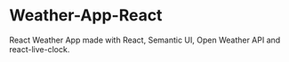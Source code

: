 # Weather-App-React

React Weather App made with React, Semantic UI, Open Weather API and react-live-clock.
